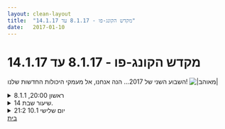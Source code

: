 ```yaml
---
layout: clean-layout
title:  "מקדש הקונג-פו - 8.1.17 עד 14.1.17"
date:   2017-01-10
---
```

# מקדש הקונג-פו - 8.1.17 עד 14.1.17 
השבוע השני של 2017... הנה אנחנו, אל מעמקי היכולות החדשות שלנו! <img src="http://www.timg.co.il/tapuzForum/images/Emo99.gif" alt="|מאוהב|">

<details>
                    <summary>ראשון 20:00, 8.1.1</summary>
                    בהנחיית בועז ש., השתתפו: בועז, יניב ואני<br> <br> הנה מה שהצלחתי לזכור:<br> להתחבר לאמנות הלחימה - מרגיש שלא הצלחתי / הספקתי להעמיק<br> להתחבר לאמנות הריפוי<br> תשומת לב לגוף<br> הזזות בשלושה - היה לי ממש מאתגר, הרגשה שהתרגיל לא תואם את מצבי, שאינו בטוח עבורי. התקשיתי לשתף בכך, הייתי עם התחושות עד שהצלחתי.<br> הופיעה הבנה נעימה שמגיע לי להיות מוגן בכל הרמות.<br> תנועות שמתחברות לי עם ריפוי / תנועות עם כוונה לריפוי<br> הגמשת הגוף<br> להכנס לתנוחה לבחירתי ולהרגיש את הגוף - עשה לי טוב. עברתי בין ישיבה, עמידה ועמידה עם ידיים מורמות לצדדים.<br> ידיים בשלושה, הגנה עם תנועות מרפק בלבד<br> סימוני ידיים רק לראש והסטטות מסויימות עם האמה (?) בשלושה<br> קרב ידיים עם כפפות, גובה מותניים עד צוואר, בזוג ושלישי צופה.<br> העברת הפרטנר למצב שכיבה, בשלושה, בסבב. זכרתי מעט מאוד דרכים. בשלב מסויים נזכרתי שאני לא מוגבל למה שלמדתי ונסיתי קצת לחקור את זה.<br> כמה מהתרגילים העלו בי הרגשה שהשיעור לא כל כך מתאים עבורי. מחשבות על צורך להגדיר &quot;גבולות גיזרה&quot; חדשים.<br> התקרקעות דרך עמידה / הליכה - נתתי למשקל הגוף לעבור לאגן/רגליים. חוויתי הצלחה מסויימת<br> לראות את עצמי בחיים קצת יותר חופשי... מצליח... מאושר - כמעט לא הצלחתי לתרכז.<br>
                  </details><details>
                    <summary>שיעור שבת 14.</summary>
                    <img src="http://www.timg.co.il/tapuzForum/images/Emo41.gif" alt="|*|"> - שערי תנועה מופלאים שנפתחו חופש מוחלט שנפתח יחד איתם, להרגיש, לשנות, לחזור, לשחק. <br> <br> <img src="http://www.timg.co.il/tapuzForum/images/Emo41.gif" alt="|*|"> - אני ואני מולי, נעים, מרגש, מלחיץ לפעמים, מאד מאד חופשי. <br> <br> <img src="http://www.timg.co.il/tapuzForum/images/Emo41.gif" alt="|*|"> - רווח בנשימה הרפיה נעימה שער פתוח לחופש.
                  </details><details>
                    <summary>יום שלישי 10.1 21:2</summary>
                    <img src="http://www.timg.co.il/tapuzForum/images/Emo20.gif" alt="|@|"> - חלוקת הקשב באופן מלא - להיות אני באופן מלא בכמה מקומות בו זמנית <br> <br> <img src="http://www.timg.co.il/tapuzForum/images/Emo20.gif" alt="|@|"> - חלוקה ומיפוי הנשימה לאזורים ועבודת ריפוי מעולה<br> <br> <img src="http://www.timg.co.il/tapuzForum/images/Emo20.gif" alt="|@|"> - משחקת באחריות, מערבבת תחושות יצא נהדר <img src="http://www.timg.co.il/tapuzForum/images/Emo13.gif" alt=":-)">
                  </details><a href="javascript:history.back()">בית</a>